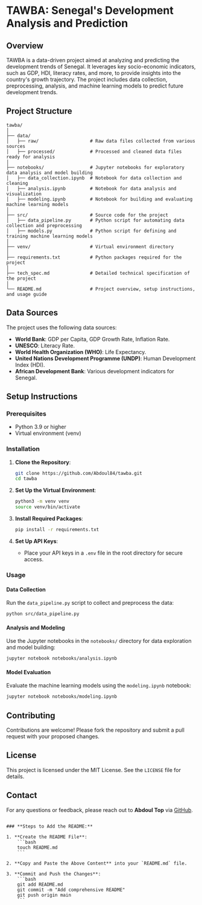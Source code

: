 # TAWBA: Senegal's Development Analysis and Prediction

## Overview

TAWBA is a data-driven project aimed at analyzing and predicting the development trends of Senegal. It leverages key socio-economic indicators, such as GDP, HDI, literacy rates, and more, to provide insights into the country's growth trajectory. The project includes data collection, preprocessing, analysis, and machine learning models to predict future development trends.

## Project Structure

```
tawba/
│
├── data/
│   ├── raw/                   # Raw data files collected from various sources
│   ├── processed/             # Processed and cleaned data files ready for analysis
│
├── notebooks/                 # Jupyter notebooks for exploratory data analysis and model building
│   ├── data_collection.ipynb  # Notebook for data collection and cleaning
│   ├── analysis.ipynb         # Notebook for data analysis and visualization
│   ├── modeling.ipynb         # Notebook for building and evaluating machine learning models
│
├── src/                       # Source code for the project
│   ├── data_pipeline.py       # Python script for automating data collection and preprocessing
│   ├── models.py              # Python script for defining and training machine learning models
│
├── venv/                      # Virtual environment directory
│
├── requirements.txt           # Python packages required for the project
│
├── tech_spec.md               # Detailed technical specification of the project
│
└── README.md                  # Project overview, setup instructions, and usage guide
```

## Data Sources

The project uses the following data sources:

- **World Bank**: GDP per Capita, GDP Growth Rate, Inflation Rate.
- **UNESCO**: Literacy Rate.
- **World Health Organization (WHO)**: Life Expectancy.
- **United Nations Development Programme (UNDP)**: Human Development Index (HDI).
- **African Development Bank**: Various development indicators for Senegal.

## Setup Instructions

### Prerequisites

- Python 3.9 or higher
- Virtual environment (venv)

### Installation

1. **Clone the Repository**:
    ```bash
    git clone https://github.com/Abdoul84/tawba.git
    cd tawba
    ```

2. **Set Up the Virtual Environment**:
    ```bash
    python3 -m venv venv
    source venv/bin/activate
    ```

3. **Install Required Packages**:
    ```bash
    pip install -r requirements.txt
    ```

4. **Set Up API Keys**:
    - Place your API keys in a `.env` file in the root directory for secure access.

### Usage

#### Data Collection

Run the `data_pipeline.py` script to collect and preprocess the data:
```bash
python src/data_pipeline.py
```

#### Analysis and Modeling

Use the Jupyter notebooks in the `notebooks/` directory for data exploration and model building:
```bash
jupyter notebook notebooks/analysis.ipynb
```

#### Model Evaluation

Evaluate the machine learning models using the `modeling.ipynb` notebook:
```bash
jupyter notebook notebooks/modeling.ipynb
```

## Contributing

Contributions are welcome! Please fork the repository and submit a pull request with your proposed changes.

## License

This project is licensed under the MIT License. See the `LICENSE` file for details.

## Contact

For any questions or feedback, please reach out to **Abdoul Top** via [GitHub](https://github.com/Abdoul84).

```

### **Steps to Add the README:**

1. **Create the README File**:
    ```bash
    touch README.md
    ```

2. **Copy and Paste the Above Content** into your `README.md` file.

3. **Commit and Push the Changes**:
    ```bash
    git add README.md
    git commit -m "Add comprehensive README"
    git push origin main
    ```